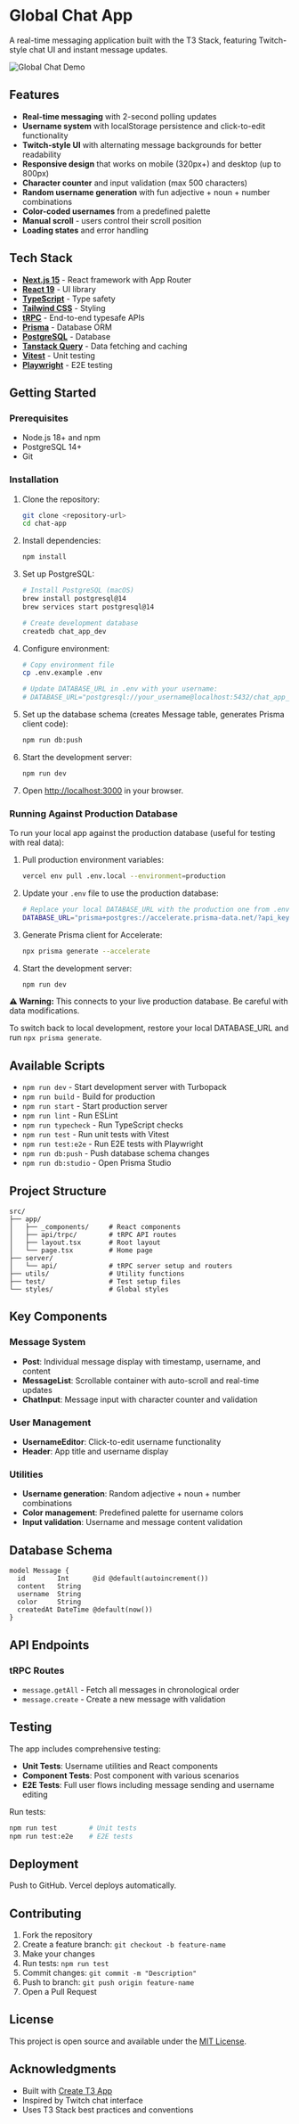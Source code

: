 # Global Chat App

A real-time messaging application built with the T3 Stack, featuring Twitch-style chat UI and instant message updates.

![Global Chat Demo](https://dummyimage.com/800x400/18181B/EFEFF1?text=Global+Chat+App)

## Features

- **Real-time messaging** with 2-second polling updates
- **Username system** with localStorage persistence and click-to-edit functionality
- **Twitch-style UI** with alternating message backgrounds for better readability
- **Responsive design** that works on mobile (320px+) and desktop (up to 800px)
- **Character counter** and input validation (max 500 characters)
- **Random username generation** with fun adjective + noun + number combinations
- **Color-coded usernames** from a predefined palette
- **Manual scroll** - users control their scroll position
- **Loading states** and error handling

## Tech Stack

- **[Next.js 15](https://nextjs.org)** - React framework with App Router
- **[React 19](https://reactjs.org)** - UI library
- **[TypeScript](https://typescriptlang.org)** - Type safety
- **[Tailwind CSS](https://tailwindcss.com)** - Styling
- **[tRPC](https://trpc.io)** - End-to-end typesafe APIs
- **[Prisma](https://prisma.io)** - Database ORM
- **[PostgreSQL](https://postgresql.org)** - Database
- **[Tanstack Query](https://tanstack.com/query)** - Data fetching and caching
- **[Vitest](https://vitest.dev)** - Unit testing
- **[Playwright](https://playwright.dev)** - E2E testing

## Getting Started

### Prerequisites

- Node.js 18+ and npm
- PostgreSQL 14+
- Git

### Installation

1. Clone the repository:

   ```bash
   git clone <repository-url>
   cd chat-app
   ```

2. Install dependencies:

   ```bash
   npm install
   ```

3. Set up PostgreSQL:

   ```bash
   # Install PostgreSQL (macOS)
   brew install postgresql@14
   brew services start postgresql@14

   # Create development database
   createdb chat_app_dev
   ```

4. Configure environment:

   ```bash
   # Copy environment file
   cp .env.example .env

   # Update DATABASE_URL in .env with your username:
   # DATABASE_URL="postgresql://your_username@localhost:5432/chat_app_dev"
   ```

5. Set up the database schema (creates Message table, generates Prisma client code):

   ```bash
   npm run db:push
   ```

6. Start the development server:

   ```bash
   npm run dev
   ```

7. Open [http://localhost:3000](http://localhost:3000) in your browser.

### Running Against Production Database

To run your local app against the production database (useful for testing with real data):

1. Pull production environment variables:

   ```bash
   vercel env pull .env.local --environment=production
   ```

2. Update your `.env` file to use the production database:

   ```bash
   # Replace your local DATABASE_URL with the production one from .env.local
   DATABASE_URL="prisma+postgres://accelerate.prisma-data.net/?api_key=..."
   ```

3. Generate Prisma client for Accelerate:

   ```bash
   npx prisma generate --accelerate
   ```

4. Start the development server:

   ```bash
   npm run dev
   ```

**⚠️ Warning:** This connects to your live production database. Be careful with data modifications.

To switch back to local development, restore your local DATABASE_URL and run `npx prisma generate`.

## Available Scripts

- `npm run dev` - Start development server with Turbopack
- `npm run build` - Build for production
- `npm run start` - Start production server
- `npm run lint` - Run ESLint
- `npm run typecheck` - Run TypeScript checks
- `npm run test` - Run unit tests with Vitest
- `npm run test:e2e` - Run E2E tests with Playwright
- `npm run db:push` - Push database schema changes
- `npm run db:studio` - Open Prisma Studio

## Project Structure

```
src/
├── app/
│   ├── _components/     # React components
│   ├── api/trpc/        # tRPC API routes
│   ├── layout.tsx       # Root layout
│   └── page.tsx         # Home page
├── server/
│   └── api/             # tRPC server setup and routers
├── utils/               # Utility functions
├── test/                # Test setup files
└── styles/              # Global styles
```

## Key Components

### Message System

- **Post**: Individual message display with timestamp, username, and content
- **MessageList**: Scrollable container with auto-scroll and real-time updates
- **ChatInput**: Message input with character counter and validation

### User Management

- **UsernameEditor**: Click-to-edit username functionality
- **Header**: App title and username display

### Utilities

- **Username generation**: Random adjective + noun + number combinations
- **Color management**: Predefined palette for username colors
- **Input validation**: Username and message content validation

## Database Schema

```prisma
model Message {
  id        Int      @id @default(autoincrement())
  content   String
  username  String
  color     String
  createdAt DateTime @default(now())
}
```

## API Endpoints

### tRPC Routes

- `message.getAll` - Fetch all messages in chronological order
- `message.create` - Create a new message with validation

## Testing

The app includes comprehensive testing:

- **Unit Tests**: Username utilities and React components
- **Component Tests**: Post component with various scenarios
- **E2E Tests**: Full user flows including message sending and username editing

Run tests:

```bash
npm run test        # Unit tests
npm run test:e2e    # E2E tests
```

## Deployment

Push to GitHub. Vercel deploys automatically.

## Contributing

1. Fork the repository
2. Create a feature branch: `git checkout -b feature-name`
3. Make your changes
4. Run tests: `npm run test`
5. Commit changes: `git commit -m "Description"`
6. Push to branch: `git push origin feature-name`
7. Open a Pull Request

## License

This project is open source and available under the [MIT License](LICENSE).

## Acknowledgments

- Built with [Create T3 App](https://create.t3.gg/)
- Inspired by Twitch chat interface
- Uses T3 Stack best practices and conventions
